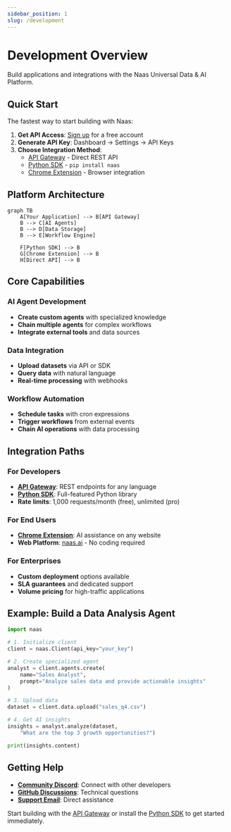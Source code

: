 ```yaml
---
sidebar_position: 1
slug: /development
---
```


# Development Overview

Build applications and integrations with the Naas Universal Data & AI Platform.

## Quick Start

The fastest way to start building with Naas:

1. **Get API Access**: [Sign up](https://naas.ai) for a free account
2. **Generate API Key**: Dashboard → Settings → API Keys  
3. **Choose Integration Method**:
   - [API Gateway](/development/api-integration/api-gateway) - Direct REST API
   - [Python SDK](/development/client-sdks/python) - `pip install naas`
   - [Chrome Extension](/development/client-sdks/chrome-extension) - Browser integration

## Platform Architecture

```mermaid
graph TB
    A[Your Application] --> B[API Gateway]
    B --> C[AI Agents]
    B --> D[Data Storage]
    B --> E[Workflow Engine]
    
    F[Python SDK] --> B
    G[Chrome Extension] --> B
    H[Direct API] --> B
```

## Core Capabilities

### AI Agent Development
- **Create custom agents** with specialized knowledge
- **Chain multiple agents** for complex workflows
- **Integrate external tools** and data sources

### Data Integration
- **Upload datasets** via API or SDK
- **Query data** with natural language
- **Real-time processing** with webhooks

### Workflow Automation
- **Schedule tasks** with cron expressions
- **Trigger workflows** from external events
- **Chain AI operations** with data processing

## Integration Paths

### For Developers
- **[API Gateway](/development/api-integration/api-gateway)**: REST endpoints for any language
- **[Python SDK](/development/client-sdks/python)**: Full-featured Python library
- **Rate limits**: 1,000 requests/month (free), unlimited (pro)

### For End Users
- **[Chrome Extension](/development/client-sdks/chrome-extension)**: AI assistance on any website
- **Web Platform**: [naas.ai](https://naas.ai) - No coding required

### For Enterprises
- **Custom deployment** options available
- **SLA guarantees** and dedicated support
- **Volume pricing** for high-traffic applications

## Example: Build a Data Analysis Agent

```python
import naas

# 1. Initialize client
client = naas.Client(api_key="your_key")

# 2. Create specialized agent
analyst = client.agents.create(
    name="Sales Analyst",
    prompt="Analyze sales data and provide actionable insights"
)

# 3. Upload data
dataset = client.data.upload("sales_q4.csv")

# 4. Get AI insights
insights = analyst.analyze(dataset, 
    "What are the top 3 growth opportunities?")

print(insights.content)
```

## Getting Help

- **[Community Discord](https://discord.gg/naas)**: Connect with other developers
- **[GitHub Discussions](https://github.com/jupyter-naas/abi/discussions)**: Technical questions
- **[Support Email](mailto:support@naas.ai)**: Direct assistance

Start building with the [API Gateway](/development/api-integration/api-gateway) or install the [Python SDK](/development/client-sdks/python) to get started immediately.
